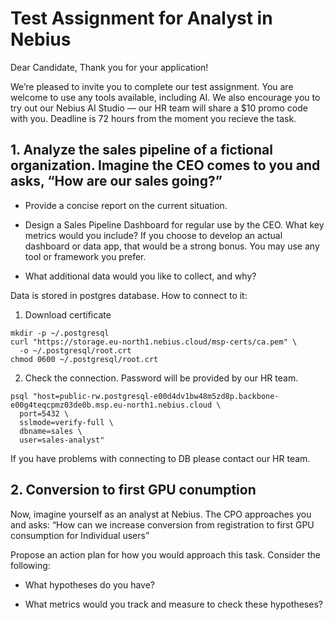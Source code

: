 # Test Assignment for Analyst in Nebius

Dear Candidate,
Thank you for your application!

We’re pleased to invite you to complete our test assignment. You are welcome to use any tools available, including AI. We also encourage you to try out our Nebius AI Studio — our HR team will share a $10 promo code with you. Deadline is 72 hours from the moment you recieve the task.


## 1. Analyze the sales pipeline of a fictional organization. Imagine the CEO comes to you and asks, “How are our sales going?”

 * Provide a concise report on the current situation.

 * Design a Sales Pipeline Dashboard for regular use by the CEO. What key metrics would you include? If you choose to develop an actual dashboard or data app, that would be a strong bonus. You may use any tool or framework you prefer.

 * What additional data would you like to collect, and why?

Data is stored in postgres database. How to connect to it:
1. Download certificate
```
mkdir -p ~/.postgresql
curl "https://storage.eu-north1.nebius.cloud/msp-certs/ca.pem" \
  -o ~/.postgresql/root.crt
chmod 0600 ~/.postgresql/root.crt
```
2. Check the connection. Password will be provided by our HR team.
```
psql "host=public-rw.postgresql-e00d4dv1bw48m5zd8p.backbone-e00g4teqcpmz03de0b.msp.eu-north1.nebius.cloud \
  port=5432 \
  sslmode=verify-full \
  dbname=sales \
  user=sales-analyst"
```
If you have problems with connecting to DB please contact our HR team.

## 2. Conversion to first GPU conumption
Now, imagine yourself as an analyst at Nebius. The CPO approaches you and asks: “How can we increase conversion from registration to first GPU consumption for Individual users”

Propose an action plan for how you would approach this task. Consider the following:

 * What hypotheses do you have? 

 * What metrics would you track and measure to check these hypotheses?

